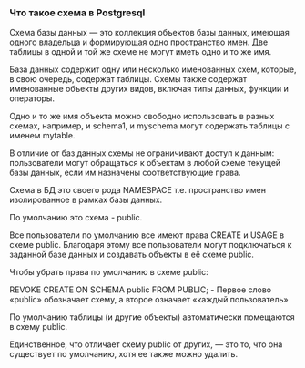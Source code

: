 ### Что такое схема в Postgresql

Схема базы данных — это коллекция объектов базы данных, имеющая одного владельца и формирующая одно пространство имен. Две таблицы в одной и той же схеме не могут иметь одно и то же имя.

База данных содержит одну или несколько именованных схем, которые, в свою очередь, содержат таблицы. Схемы также содержат именованные объекты других видов, включая типы данных, функции и операторы. 

Одно и то же имя объекта можно свободно использовать в разных схемах, например, и schema1, и myschema могут содержать таблицы с именем mytable. 

В отличие от баз данных схемы не ограничивают доступ к данным: пользователи могут обращаться к объектам в любой схеме текущей базы данных, если им назначены соответствующие права.

Схема в БД это своего рода NAMESPACE т.е. пространство имен изолированное в рамках базы данных.

По умолчанию это схема - public.

Все пользователи по умолчанию все имеют права CREATE и USAGE в схеме public. Благодаря этому все пользователи могут подключаться к заданной базе данных и создавать объекты в её схеме public.

Чтобы убрать права по умолчанию в схеме public:

REVOKE CREATE ON SCHEMA public FROM PUBLIC; - Первое слово «public» обозначает схему, а второе означает «каждый пользователь»

По умолчанию таблицы (и другие объекты) автоматически помещаются в схему public.

Единственное, что отличает схему public от других, — это то, что она существует по умолчанию, хотя ее также можно удалить.
